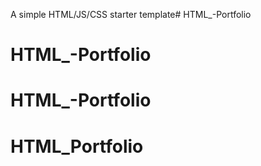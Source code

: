 A simple HTML/JS/CSS starter template# HTML_-Portfolio
# HTML_-Portfolio
# HTML_-Portfolio
# HTML_Portfolio
